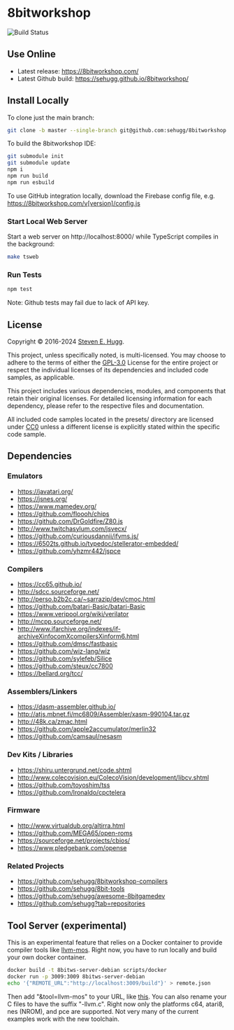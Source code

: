 # 8bitworkshop

![Build Status](https://github.com/sehugg/8bitworkshop/actions/workflows/node.js.yml/badge.svg)


## Use Online

* Latest release: https://8bitworkshop.com/
* Latest Github build: https://sehugg.github.io/8bitworkshop/

## Install Locally

To clone just the main branch:

```sh
git clone -b master --single-branch git@github.com:sehugg/8bitworkshop.git
```

To build the 8bitworkshop IDE:

```sh
git submodule init
git submodule update
npm i
npm run build
npm run esbuild
```

To use GitHub integration locally, download the Firebase config file, e.g. https://8bitworkshop.com/v[version]/config.js

### Start Local Web Server

Start a web server on http://localhost:8000/ while TypeScript compiles in the background:

```sh
make tsweb
```

### Run Tests

```sh
npm test
```

Note: Github tests may fail due to lack of API key.

## License

Copyright © 2016-2024 [Steven E. Hugg](https://github.com/sehugg).


This project, unless specifically noted, is multi-licensed.
You may choose to adhere to the terms of either the [GPL-3.0](https://github.com/sehugg/8bitworkshop/blob/master/LICENSE) License for the entire project or respect the individual licenses of its dependencies and included code samples, as applicable.

This project includes various dependencies, modules, and components that retain their original licenses. 
For detailed licensing information for each dependency, please refer to the respective files and documentation.

All included code samples located in the presets/ directory are licensed under
[CC0](https://creativecommons.org/publicdomain/zero/1.0/)
unless a different license is explicitly stated within the specific code sample.


## Dependencies

### Emulators

* https://javatari.org/
* https://jsnes.org/
* https://www.mamedev.org/
* https://github.com/floooh/chips
* https://github.com/DrGoldfire/Z80.js
* http://www.twitchasylum.com/jsvecx/
* https://github.com/curiousdannii/ifvms.js/
* https://6502ts.github.io/typedoc/stellerator-embedded/
* https://github.com/yhzmr442/jspce

### Compilers

* https://cc65.github.io/
* http://sdcc.sourceforge.net/
* http://perso.b2b2c.ca/~sarrazip/dev/cmoc.html
* https://github.com/batari-Basic/batari-Basic
* https://www.veripool.org/wiki/verilator
* http://mcpp.sourceforge.net/
* http://www.ifarchive.org/indexes/if-archiveXinfocomXcompilersXinform6.html
* https://github.com/dmsc/fastbasic
* https://github.com/wiz-lang/wiz
* https://github.com/sylefeb/Silice
* https://github.com/steux/cc7800
* https://bellard.org/tcc/

### Assemblers/Linkers

* https://dasm-assembler.github.io/
* http://atjs.mbnet.fi/mc6809/Assembler/xasm-990104.tar.gz
* http://48k.ca/zmac.html
* https://github.com/apple2accumulator/merlin32
* https://github.com/camsaul/nesasm

### Dev Kits / Libraries

* https://shiru.untergrund.net/code.shtml
* http://www.colecovision.eu/ColecoVision/development/libcv.shtml
* https://github.com/toyoshim/tss
* https://github.com/lronaldo/cpctelera

### Firmware

* http://www.virtualdub.org/altirra.html
* https://github.com/MEGA65/open-roms
* https://sourceforge.net/projects/cbios/
* https://www.pledgebank.com/opense

### Related Projects

* https://github.com/sehugg/8bitworkshop-compilers
* https://github.com/sehugg/8bit-tools
* https://github.com/sehugg/awesome-8bitgamedev
* https://github.com/sehugg?tab=repositories


## Tool Server (experimental)

This is an experimental feature that relies on a Docker container to provide compiler tools like [llvm-mos](https://github.com/llvm-mos/llvm-mos-sdk).
Right now, you have to run locally and build your own docker container.

```sh
docker build -t 8bitws-server-debian scripts/docker
docker run -p 3009:3009 8bitws-server-debian
echo '{"REMOTE_URL":"http://localhost:3009/build"}' > remote.json
```

Then add "&tool=llvm-mos" to your URL, like
[this](http://localhost:8000/?platform=c64&file=sprite_collision.c&tool=llvm-mos).
You can also rename your C files to have the suffix "-llvm.c".
Right now only the platforms c64, atari8, nes (NROM), and pce are supported.
Not very many of the current examples work with the new toolchain.

